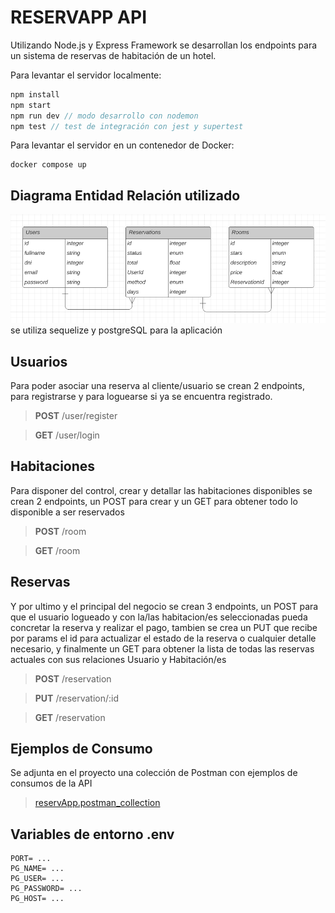 # RESERVAPP API 

Utilizando Node.js y Express Framework se desarrollan los endpoints para un sistema de reservas de habitación de un hotel.

Para levantar el servidor localmente: 

```javascript
npm install
npm start
npm run dev // modo desarrollo con nodemon
npm test // test de integración con jest y supertest
```

Para levantar el servidor en un contenedor de Docker:

```
docker compose up
```


## Diagrama Entidad Relación utilizado

![diagramER](./diagramER.png)
se utiliza sequelize y postgreSQL para la aplicación

## Usuarios

Para poder asociar una reserva al cliente/usuario se crean 2 endpoints, para registrarse y para loguearse si ya se encuentra registrado.

> __POST__ /user/register

> __GET__ /user/login

## Habitaciones

Para disponer del control, crear y detallar las habitaciones disponibles se crean 2 endpoints, un POST para crear y un GET para obtener todo lo disponible a ser reservados

> __POST__ /room

> __GET__ /room

## Reservas

Y por ultimo y el principal del negocio se crean 3 endpoints, un POST para que el usuario logueado y con la/las habitacion/es seleccionadas pueda concretar la reserva y realizar el pago, tambien se crea un PUT que recibe por params el id para actualizar el estado de la reserva o cualquier detalle necesario, y finalmente un GET para obtener la lista de todas las reservas actuales con sus relaciones Usuario y Habitación/es

> __POST__ /reservation

> __PUT__ /reservation/:id

> __GET__ /reservation

## Ejemplos de Consumo

Se adjunta en el proyecto una colección de Postman con ejemplos de consumos de la API

> [reservApp.postman_collection](./reservApp.postman_collection.json)

## Variables de entorno .env

```
PORT= ...
PG_NAME= ...
PG_USER= ...
PG_PASSWORD= ...
PG_HOST= ...
```